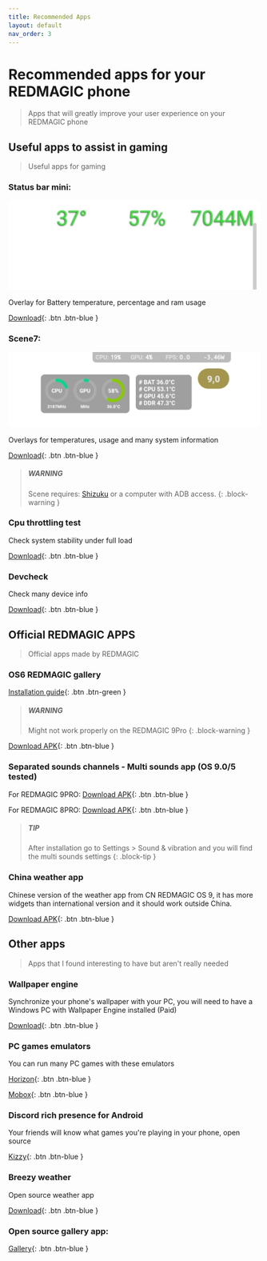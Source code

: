 ```yaml
---
title: Recommended Apps
layout: default
nav_order: 3
---
```


# Recommended apps for your REDMAGIC phone
> Apps that will greatly improve your user experience on your REDMAGIC phone

## Useful apps to assist in gaming
> Useful apps for gaming

### Status bar mini:
![](./img/RecommendedApps/stausBarMiniOverlay.jpg)

Overlay for Battery temperature, percentage and ram usage

[Download](https://status-bar-mini.uptodown.com/android){: .btn .btn-blue }

### Scene7:
![](./img/RecommendedApps/sceneOverlay.jpg)

Overlays for temperatures, usage and many system information

[Download](https://vtools.omarea.com/){: .btn .btn-blue }

> ##### WARNING
> Scene requires: [Shizuku](https://play.google.com/store/apps/details?id=moe.shizuku.privileged.api) or a computer with ADB access.
{: .block-warning }

### Cpu throttling test
Check system stability under full load

[Download](https://apkpure.com/cpu-throttling-test/skynet.cputhrottlingtest){: .btn .btn-blue }

### Devcheck
Check many device info

[Download](https://play.google.com/store/apps/details?id=flar2.devcheck){: .btn .btn-blue }

## Official REDMAGIC APPS
> Official apps made by REDMAGIC 

### OS6 REDMAGIC gallery 
[Installation guide](guides/GetOldGallery.html){: .btn .btn-green }

> ##### WARNING
> Might not work properly on the REDMAGIC 9Pro
{: .block-warning }

[Download APK](https://github.com/TheRealCrazyfuy/RedmagicOSTricks/raw/main/oldgallery.apk){: .btn .btn-blue }

### Separated sounds channels - Multi sounds app (OS 9.0/5 tested)
For REDMAGIC 9PRO:
[Download APK](https://github.com/TheRealCrazyfuy/RedmagicOSTricks/raw/main/APKs/Multi-app_sounds-9pro.apk){: .btn .btn-blue }

For REDMAGIC 8PRO:
[Download APK](https://github.com/TheRealCrazyfuy/RedmagicOSTricks/raw/main/APKs/Multi-app_sounds-8pro.apk){: .btn .btn-blue }

> ##### TIP
> After installation go to Settings > Sound & vibration and you will find the multi sounds settings
{: .block-tip }

### China weather app
Chinese version of the weather app from CN REDMAGIC OS 9, it has more widgets than international version and it should work outside China.

[Download APK](https://github.com/TheRealCrazyfuy/RedmagicOSTricks/releases/download/OS9.0-weather/Weather.apk){: .btn .btn-blue }
## Other apps
> Apps that I found interesting to have but aren't really needed 

### Wallpaper engine
Synchronize your phone's wallpaper with your PC, you will need to have a Windows PC with Wallpaper Engine installed (Paid)

[Download](https://play.google.com/store/apps/details?id=io.wallpaperengine.weclient){: .btn .btn-blue }

### PC games emulators 
You can run many PC games with these emulators

[Horizon](https://github.com/HorizonEmuTeam/Horizon-Emu){: .btn .btn-blue }

[Mobox](https://github.com/olegos2/mobox){: .btn .btn-blue }

### Discord rich presence for Android
Your friends will know what games you're playing in your phone, open source 

[Kizzy](https://github.com/dead8309/Kizzy){: .btn .btn-blue }

### Breezy weather
Open source weather app

[Download](https://github.com/breezy-weather/breezy-weather){: .btn .btn-blue }

### Open source gallery app:
[Gallery](https://github.com/IacobIonut01/Gallery){: .btn .btn-blue }
